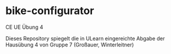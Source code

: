 # bike-configurator
CE UE Übung 4

Dieses Repository spiegelt die in ULearn eingereichte Abgabe der Hausübung 4 von Gruppe 7 (Großauer, Winterleitner)
